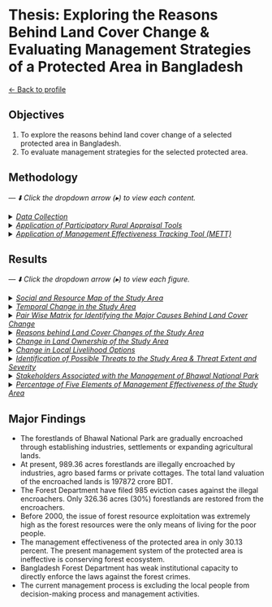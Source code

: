 # Thesis: Exploring the Reasons Behind Land Cover Change & Evaluating Management Strategies of a Protected Area in Bangladesh

[← Back to profile](../)

## Objectives
1. To explore the reasons behind land cover change of a selected protected area in Bangladesh. 
2. To evaluate management strategies for the selected protected area.

## Methodology
 — <i>⬇️ Click the dropdown arrow (▸) to view each content.</i>
<details>
  <summary><a href="#dc"><em>Data Collection</em></a></summary>
  <p align="left">
    <img src="./Methodology.jpg" alt="Data Collection" width="80%">
  </p>
</details>

<details>
  <summary><a href="#pra"><em>Application of Participatory Rural Appraisal Tools</em></a></summary>
  <p align="left">
    <img src="./Pra.jpg" alt="Application of Participatory Rural Appraisal Tools" width="80%">
  </p>
</details>

<details>
  <summary><a href="#mett"><em>Application of Management Effectiveness Tracking Tool (METT)</em></a></summary>
  <p align="left">
    <img src="./methodology%202.jpg" alt="Application of METT Tool" width="80%">
  </p>
</details>

## Results
 — <i>⬇️ Click the dropdown arrow (▸) to view each figure.</i>
<details>
  <summary><a href="#social"><em>Social and Resource Map of the Study Area</em></a></summary>
  <p align="left">
    <img src="./Social%20and%20Resource%20Map.JPG" alt="Social and Resource Map" width="70%">
  </p>
</details>

<details>
  <summary><a href="#tem"><em>Temporal Change in the Study Area</em></a></summary>
  <p align="left">
    <img src="./Temporal%20change.png.jpg" alt="Temporal Change" width="80%">
  </p>
</details>

<details>
  <summary><a href="#pair"><em>Pair Wise Matrix for Identifying the Major Causes Behind Land Cover Change</em></a></summary>
  <p align="left">
    <img src="./Pairwise.jpg" alt="Pmatrix" width="80%">
  </p>
</details>

<details>
  <summary><a href="#r"><em>Reasons behind Land Cover Changes of the Study Area</em></a></summary>
  <p align="left">
    <img src="./reason.jpg" alt="Reason" width="80%">
  </p>
</details>

<details>
  <summary><a href="#cng"><em>Change in Land Ownership of the Study Area</em></a></summary>
  <p align="left">
    <img src="./land%20ownership.jpg" alt="Reason" width="80%">
  </p>
</details>

<details>
  <summary><a href="#live"><em>Change in Local Livelihood Options</em></a></summary>
  <p align="left">
    <img src="./Socio%20economic.jpg" alt="livelihood" width="100%">
  </p>
</details>

<details>
  <summary><a href="#threat"><em>Identification of Possible Threats to the Study Area & Threat Extent and Severity</em></a></summary>
  <p align="left">
    <img src="./Detail%20Assessments%20of%20threats.jpg" alt="livelihood" width="80%">
  </p>
</details>

<details>
  <summary><a href="#s"><em>Stakeholders Associated with the Management of Bhawal National Park</em></a></summary>
  <p align="left">
    <img src="./Stakeholder%20associated%20with%20the%20Forest%20Management%20Process.jpg" alt="stakeholders" width="80%">
  </p>
</details>

<details>
  <summary><a href="#e"><em>Percentage of Five Elements of Management Effectiveness of the Study Area</em></a></summary>
  <p align="left">
    <img src="./effectiveness.png.jpg" alt="effectiveness" width="60%">
  </p>
</details>

## Major Findings

- The forestlands of Bhawal National Park are gradually encroached through establishing industries, settlements or expanding agricultural lands. 
- At present, 989.36 acres forestlands are illegally encroached by industries, agro based farms or private cottages. The total land valuation of the encroached lands is 197872 crore BDT. 
- The Forest Department have filed 985 eviction cases against the illegal encroachers. Only 326.36 acres (30%) forestlands are restored from the encroachers. 
- Before 2000, the issue of forest resource exploitation was extremely high as the forest resources were the only means of living for the poor people. 
- The management effectiveness of the protected area in only 30.13 percent. The present management system of the protected area is ineffective is conserving forest ecosystem.
- Bangladesh Forest Department has weak institutional capacity to directly enforce the laws against the forest crimes.
- The current management process is excluding the local people from decision-making process and management activities. 



